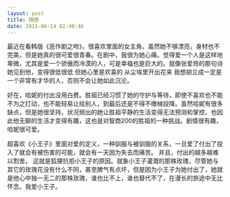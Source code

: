 ```yaml
---
layout: post
title: 随想
date: 2011-06-14 02:40:46
---
```




最近在看韩版《恶作剧之吻》，很喜欢里面的女主角，虽然她不够漂亮，身材也不完美，但是她真的很可爱很青春。在剧中，我很为她心痛。觉得爱一个人是这样地卑微，尤其是爱一个骄傲而冷漠的人，可是幸福也是巨大的。就像张爱玲的那句诗
她见到他，变得很低很低
但她心里是欢喜的
从尘埃里开出花来
我想胡兰成一定是一个非常有才华的人，否则不会让她如此沉沦。


好在，哈妮的付出没用白费。胜祖已经习惯了她的守护与等待，即使不喜欢也不能不为之打动，也不能轻易让给别人，到最后还是不得不缴械投降。虽然哈妮有很多缺点，但是她很坚持，状况频出的她让胜祖平静的生活变得无法预测和掌控，也因此他无聊的生活才变得有趣，这也是对智商200的胜祖的一种挑战。剧情很有趣，哈妮很可爱。

超喜欢《小王子》里面对爱的定义，一种驯服与被驯服的关系，一旦爱了付出了投入了就会有被伤害的可能，就会有一天因为失去而痛苦。
并且，付出的越多越难以割舍。
这就是狐狸抗拒小王子的原因。就象小王子灌溉的那株玫瑰，尽管她与其它的玫瑰花没有什么不同，甚至脾气有点坏，但是因为小王子为她付出了，她就是他心中独一无二的那株玫瑰，谁也比不上，谁也替代不了，在漫长的旅途中无比怀念。我爱小王子。


